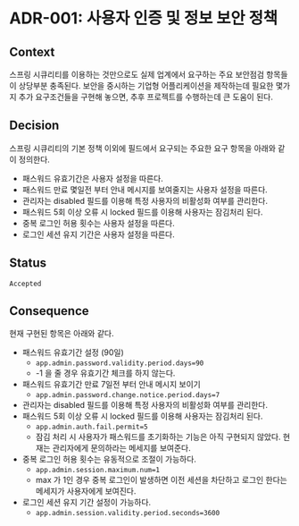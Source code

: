 # **ADR-001:** 사용자 인증 및 정보 보안 정책

## Context

스프링 시큐리티를 이용하는 것만으로도 실제 업계에서 요구하는 주요 보안점검 항목들이 상당부분 충족된다. 
보안을 중시하는 기업형 어플리케이션을 제작하는데 필요한 몇가지 추가 요구조건들을 구현해 놓으면, 추후 프로젝트를 수행하는데 큰 도움이 된다.

## Decision

스프링 시큐리티의 기본 정책 이외에 필드에서 요구되는 주요한 요구 항목을 아래와 같이 정의한다. 

* 패스워드 유효기간은 사용자 설정을 따른다.
* 패스워드 만료 몇일전 부터 안내 메시지를 보여줄지는 사용자 설정을 따른다.
* 관리자는 disabled 필드를 이용해 특정 사용자의 비활성화 여부를 관리한다.
* 패스워드 5회 이상 오류 시 locked 필드를 이용해 사용자는 잠김처리 된다.
* 중복 로그인 허용 횟수는 사용자 설정을 따른다.
* 로그인 세션 유지 기간은 사용자 설정을 따른다.

## Status
`Accepted`

## Consequence

현재 구현된 항목은 아래와 같다.

* 패스워드 유효기간 설정 (90일)  
  - `app.admin.password.validity.period.days=90`
  - -1 을 줄 경우 유효기간 체크를 하지 않는다.
* 패스워드 유효기간 만료 7일전 부터 안내 메시지 보이기
  - `app.admin.password.change.notice.period.days=7`
* 관리자는 disabled 필드를 이용해 특정 사용자의 비활성화 여부를 관리한다.
* 패스워드 5회 이상 오류 시 locked 필드를 이용해 사용자는 잠김처리 된다.  
  - `app.admin.auth.fail.permit=5`
  - 잠김 처리 시 사용자가 패스워드를 초기화하는 기능은 아직 구현되지 않았다. 현재는 관리자에게 문의하라는 메세지를 보여준다.
* 중복 로그인 허용 횟수는 유동적으로 조절이 가능하다. 
  - `app.admin.session.maximum.num=1`
  - max 가 1인 경우 중복 로그인이 발생하면 이전 세션을 차단하고 로그인 한다는 메세지가 사용자에게 보여진다. 
* 로그인 세션 유지 기간 설정이 가능하다.  
  - `app.admin.session.validity.period.seconds=3600`
